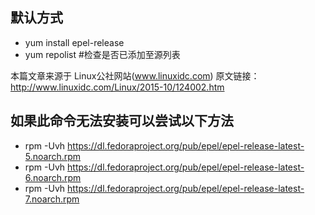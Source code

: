 ## 默认方式
- yum install epel-release
- yum repolist    #检查是否已添加至源列表

本篇文章来源于 Linux公社网站(www.linuxidc.com)  原文链接：http://www.linuxidc.com/Linux/2015-10/124002.htm
## 如果此命令无法安装可以尝试以下方法
- rpm -Uvh https://dl.fedoraproject.org/pub/epel/epel-release-latest-5.noarch.rpm
- rpm -Uvh https://dl.fedoraproject.org/pub/epel/epel-release-latest-6.noarch.rpm
- rpm -Uvh https://dl.fedoraproject.org/pub/epel/epel-release-latest-7.noarch.rpm
